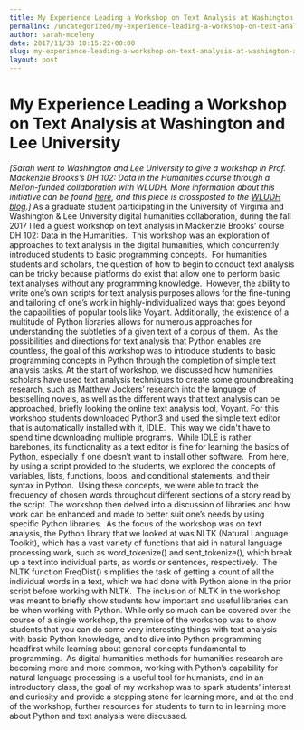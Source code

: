 ```yaml
---
title: My Experience Leading a Workshop on Text Analysis at Washington and Lee University
permalink: /uncategorized/my-experience-leading-a-workshop-on-text-analysis-at-washington-and-lee-university/
author: sarah-mceleny
date: 2017/11/30 10:15:22+00:00
slug: my-experience-leading-a-workshop-on-text-analysis-at-washington-and-lee-university
layout: post
---
```


# My Experience Leading a Workshop on Text Analysis at Washington and Lee University

_[Sarah went to Washington and Lee University to give a workshop in Prof. Mackenzie Brooks’s DH 102: Data in the Humanities course through a Mellon-funded collaboration with WLUDH. More information about this initiative can be found [here](https://github.com/wludh/research-one-collab/blob/master/wlu-faculty.md), and this piece is crossposted to the [WLUDH blog](http://digitalhumanities.wlu.edu/blog/2017/11/30/my-experience-leading-a-workshop-on-text-analysis-at-washington-and-lee-university/).]_ As a graduate student participating in the University of Virginia and Washington & Lee University digital humanities collaboration, during the fall 2017 I led a guest workshop on text analysis in Mackenzie Brooks’ course DH 102: Data in the Humanities.  This workshop was an exploration of approaches to text analysis in the digital humanities, which concurrently introduced students to basic programming concepts.  For humanities students and scholars, the question of how to begin to conduct text analysis can be tricky because platforms do exist that allow one to perform basic text analyses without any programming knowledge.  However, the ability to write one’s own scripts for text analysis purposes allows for the fine-tuning and tailoring of one’s work in highly-individualized ways that goes beyond the capabilities of popular tools like Voyant. Additionally, the existence of a multitude of Python libraries allows for numerous approaches for understanding the subtleties of a given text of a corpus of them.  As the possibilities and directions for text analysis that Python enables are countless, the goal of this workshop was to introduce students to basic programming concepts in Python through the completion of simple text analysis tasks. At the start of workshop, we discussed how humanities scholars have used text analysis techniques to create some groundbreaking research, such as Matthew Jockers’ research into the language of bestselling novels, as well as the different ways that text analysis can be approached, briefly looking the online text analysis tool, Voyant. For this workshop students downloaded Python3 and used the simple text editor that is automatically installed with it, IDLE.  This way we didn't have to spend time downloading multiple programs.  While IDLE is rather barebones, its functionality as a text editor is fine for learning the basics of Python, especially if one doesn’t want to install other software.  From here, by using a script provided to the students, we explored the concepts of variables, lists, functions, loops, and conditional statements, and their syntax in Python.  Using these concepts, we were able to track the frequency of chosen words throughout different sections of a story read by the script. The workshop then delved into a discussion of libraries and how work can be enhanced and made to better suit one’s needs by using specific Python libraries.  As the focus of the workshop was on text analysis, the Python library that we looked at was NLTK (Natural Language Toolkit), which has a vast variety of functions that aid in natural language processing work, such as word_tokenize() and sent_tokenize(), which break up a text into individual parts, as words or sentences, respectively.  The NLTK function FreqDist() simplifies the task of getting a count of all the individual words in a text, which we had done with Python alone in the prior script before working with NLTK.  The inclusion of NLTK in the workshop was meant to briefly show students how important and useful libraries can be when working with Python. While only so much can be covered over the course of a single workshop, the premise of the workshop was to show students that you can do some very interesting things with text analysis with basic Python knowledge, and to dive into Python programming headfirst while learning about general concepts fundamental to programming.  As digital humanities methods for humanities research are becoming more and more common, working with Python’s capability for natural language processing is a useful tool for humanists, and in an introductory class, the goal of my workshop was to spark students’ interest and curiosity and provide a stepping stone for learning more, and at the end of the workshop, further resources for students to turn to in learning more about Python and text analysis were discussed.